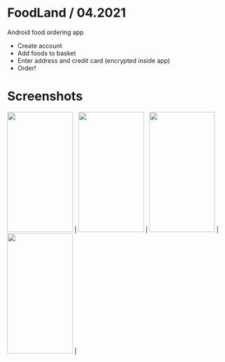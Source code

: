 # FoodLand / 04.2021
Android food ordering app

<ul> 
<li>Create account</li>
<li>Add foods to basket</li>
<li>Enter address and credit card (encrypted inside app)</li>
<li>Order!</li>
</ul>

# Screenshots
<img src="https://user-images.githubusercontent.com/120137430/206565606-7ebf024b-85cd-4b05-aebd-027b8d3fed4a.png" width="150" height="275" /> |
<img src="https://user-images.githubusercontent.com/120137430/206565609-7939ef81-e006-4b26-ac18-074756295f61.png" width="150" height="275" /> |
<img src="https://user-images.githubusercontent.com/120137430/206565605-48fa58b0-6bb9-4ae1-b2c4-f1ab9d7db50f.png" width="150" height="275" /> |
<img src="https://user-images.githubusercontent.com/120137430/206565603-57e5e5d9-90b5-4b28-ab66-5bce673f87e0.png" width="150" height="275" /> |


